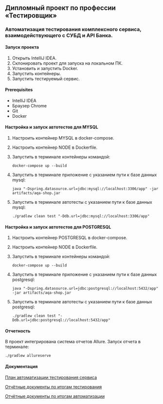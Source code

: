 ## Дипломный проект по профессии «Тестировщик»
### Автоматизация тестирования комплексного сервиса, взаимодействующего с СУБД и API Банка.

#### Запуск проекта
1. Открыть IntelliJ IDEA.
2. Склонировать проект для запуска на локальном ПК.
3. Установить и запустить Docker.
4. Запустить контейнеры.
5. Запустить тестируемый сервис.

#### Prerequisites
- IntelliJ IDEA
- Браузер Chrome
- Git
- Docker


#### Настройка и запуск автотестов для MYSQL
1. Настроить контейнер MYSQL в docker-compose.
2. Настроить контейнер NODE в Dockerfile.
3. Запустить в терминале контейнеры командой:

   `docker-compose up --build`

4. Запустить в терминале приложение с указанием пути к базе данных mysql:

   `java "-Dspring.datasource.url=jdbc:mysql://localhost:3306/app" -jar artifacts/aqa-shop.jar`

5. Запустить в терминале автотесты с указанием пути к базе данных mysql:

   `./gradlew clean test "-Ddb.url=jdbc:mysql://localhost:3306/app"`

#### Настройка и запуск автотестов для POSTGRESQL
1. Настроить контейнер POSTGRESQL в docker-compose.
2. Настроить контейнер NODE в Dockerfile.
3. Запустить в терминале контейнеры командой:

   `docker-compose up --build`

4. Запустить в терминале приложение с указанием пути к базе данных postgresql:

   `java "-Dspring.datasource.url=jdbc:postgresql://localhost:5432/app" -jar artifacts/aqa-shop.jar`

5. Запустить в терминале автотесты с указанием пути к базе данных postgresql:

   `./gradlew clean test "-Ddb.url=jdbc:postgresql://localhost:5432/app"`

#### Отчетность
В проект интегрирована система отчетов Allure. Запуск отчета в терминале:

   `./gradlew allureserve`


#### Документация

[План автоматизации тестирования сервиса](https://github.com/Viktorinaaa/Diplom/blob/aae8992c771f9ccf7d490a764526cde13125e122/docs/Plan.md)

[Отчётные документы по итогам тестирования](https://github.com/Viktorinaaa/Diplom/blob/master/docs/Report.md)

[Отчётные документы по итогам автоматизации](https://github.com/Viktorinaaa/Diplom/blob/master/docs/Summary.md)


